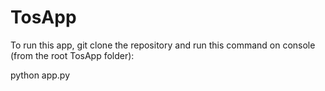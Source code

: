 # TosApp
To run this app, git clone the repository and run this command on console (from the root TosApp folder):

python app.py
